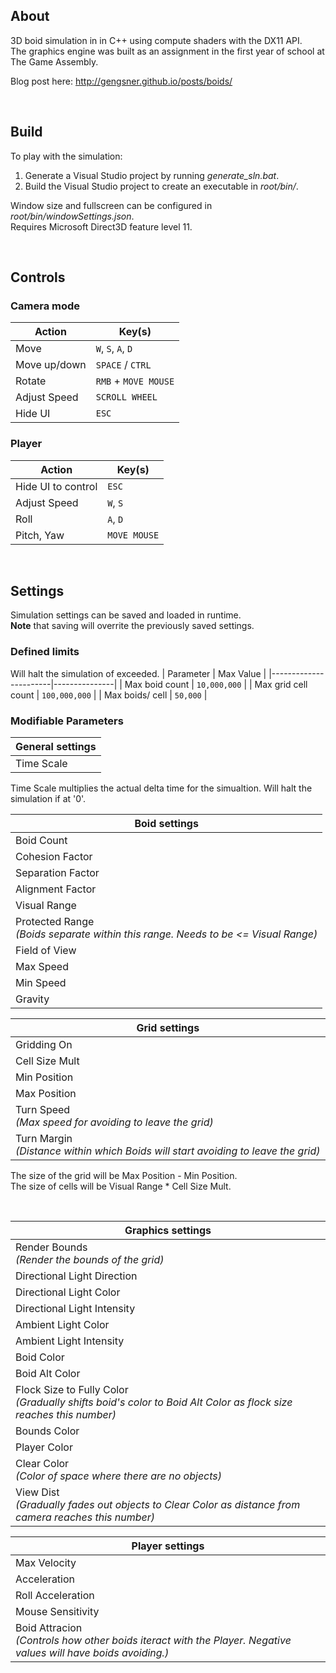 ## About
3D boid simulation in in C++ using compute shaders with the DX11 API.<br/> 
The graphics engine was built as an assignment in the first year of school at The Game Assembly.   

Blog post here: http://gengsner.github.io/posts/boids/

<br/> 

## Build
To play with the simulation:
1. Generate a Visual Studio project by running _generate_sln.bat_. 
2. Build the Visual Studio project to create an executable in _root/bin/_.

Window size and fullscreen can be configured in _root/bin/windowSettings.json_.<br/>
Requires Microsoft Direct3D feature level 11.

<br/>

## Controls

### Camera mode
| Action        | Key(s)               |
|---------------|----------------------|
| Move          | `W`, `S`, `A`, `D`   |
| Move up/down  | `SPACE` / `CTRL`     |
| Rotate        | `RMB` + `MOVE MOUSE` |
| Adjust Speed  | `SCROLL WHEEL`       |
| Hide UI       | `ESC`                |

### Player
| Action                | Key(s)       |
|-----------------------|--------------|
| Hide UI to control    | `ESC`        |
| Adjust Speed          | `W`, `S`     |
| Roll                  | `A`, `D`     |
| Pitch, Yaw            | `MOVE MOUSE` |

<br/>

## Settings

Simulation settings can be saved and loaded in runtime.<br/> 
**Note** that saving will overrite the previously saved settings.

### Defined limits
Will halt the simulation of exceeded. 
| Parameter             | Max Value     |
|-----------------------|---------------|
| Max boid count        | `10,000,000`  |
| Max grid cell count  | `100,000,000` |
| Max boids/ cell       | `50,000`      |

### Modifiable Parameters
| General settings |
|------------------|
| Time Scale       |

Time Scale multiplies the actual delta time for the simualtion. Will halt the simulation if at '0'.<br/>

| Boid settings    |
|------------------|
| Boid Count       |
| Cohesion Factor  |
| Separation Factor|
| Alignment Factor |
| Visual Range     |
| Protected Range <br/>*(Boids separate within this range. Needs to be <= Visual Range)*|
| Field of View    | 
| Max Speed        |
| Min Speed        |
| Gravity          |


| Grid settings  |
|----------------|
| Gridding On    |
| Cell Size Mult |
| Min Position   |
| Max Position   |
| Turn Speed<br/>*(Max speed for avoiding to leave the grid)*|
| Turn Margin <br/>*(Distance within which Boids will start avoiding to leave the grid)*|

The size of the grid will be Max Position - Min Position.<br/>
The size of cells will be Visual Range * Cell Size Mult.

<br/>

| Graphics settings            |
|------------------------------|
| Render Bounds<br/>*(Render the bounds of the grid)*|
| Directional Light Direction  |
| Directional Light Color      |
| Directional Light Intensity  |
| Ambient Light Color          |  
| Ambient Light Intensity      |
| Boid Color                   |
| Boid Alt Color               |
| Flock Size to Fully Color<br/>*(Gradually shifts boid's color to Boid Alt Color as flock size reaches this number)*|
| Bounds Color                 |
| Player Color                 |
| Clear Color<br/>*(Color of space where there are no objects)*|
| View Dist<br/>*(Gradually fades out objects to Clear Color as distance from camera reaches this number)*|

| Player settings   |
|-------------------|
| Max Velocity      |
| Acceleration      |
| Roll Acceleration |
| Mouse Sensitivity |
| Boid Attracion<br/>*(Controls how other boids iteract with the Player. Negative values will have boids avoiding.)*|


